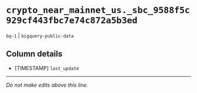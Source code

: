 # `crypto_near_mainnet_us._sbc_9588f5c929cf443fbc7e74c872a5b3ed`
`bq-1` | `bigquery-public-data`

## Column details
* [TIMESTAMP] `last_update`

-------------------------------------------------------------------------------
*Do not make edits above this line.*
